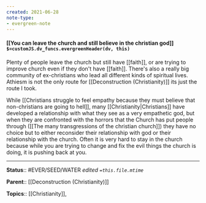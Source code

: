```yaml
---
created: 2021-06-28
note-type: 
- evergreen-note
---
```


#### [[You can leave the church and still believe in the christian god]] `$=customJS.dv_funcs.evergreenHeader(dv, this)`

Plenty of people leave the church but still have [[faith]], or are trying to improve church even if they don't have [[faith]]. There's also a really big community of ex-christians who lead all different kinds of spiritual lives. Athiesm is not the only route for [[Deconstruction (Christianity)]] its just the route I took.

While [[Christians struggle to feel empathy because they must believe that non-christians are going to hell]], many [[Christianity|Christians]] have developed a relationship with what they see as a very empathetic god, but when they are confronted with the horrors that the Church has put people through ([[The many transgressions of the christian church]]) they have no choice but to either reconsider their relationship with god or their relationship with the church. Often it is very hard to stay in the church because while you are trying to change and fix the evil things the church is doing, it is pushing back at you.

---

**Status**:: #EVER/SEED/WATER 
*edited `=this.file.mtime`*

**Parent**:: [[Deconstruction (Christianity)]]

**Topics**:: [[Christianity]], 

